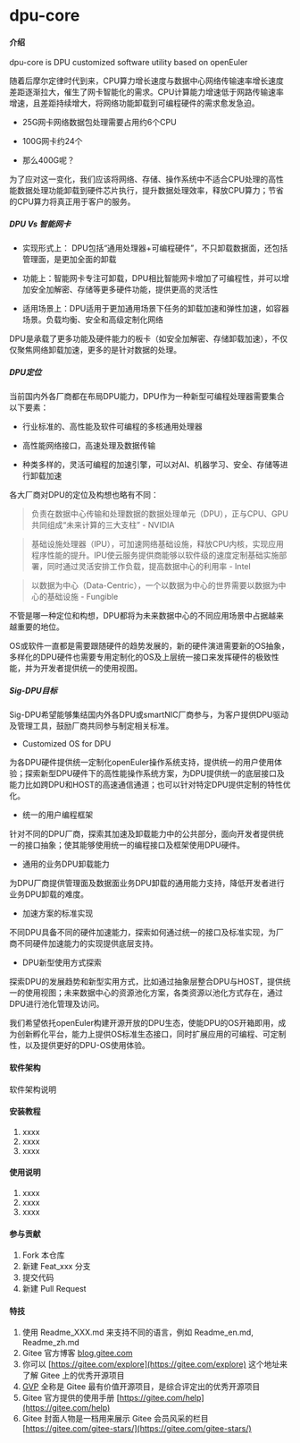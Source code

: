 # dpu-core

#### 介绍
dpu-core is DPU customized software utility based on openEuler

随着后摩尔定律时代到来，CPU算力增长速度与数据中心网络传输速率增长速度差距逐渐拉大，催生了网卡智能化的需求。CPU计算能力增速低于网路传输速率增速，且差距持续增大，将网络功能卸载到可编程硬件的需求愈发急迫。

 - 25G网卡网络数据包处理需要占用约6个CPU

 - 100G网卡约24个

 - 那么400G呢？

为了应对这一变化，我们应该将网络、存储、操作系统中不适合CPU处理的高性能数据处理功能卸载到硬件芯片执行，提升数据处理效率，释放CPU算力；节省的CPU算力将真正用于客户的服务。

##### DPU Vs 智能网卡

 - 实现形式上： DPU包括“通用处理器+可编程硬件”，不只卸载数据面，还包括管理面，是更加全面的卸载

 - 功能上：智能网卡专注可卸载，DPU相比智能网卡增加了可编程性，并可以增加安全加解密、存储等更多硬件功能，提供更高的灵活性

 - 适用场景上：DPU适用于更加通用场景下任务的卸载加速和弹性加速，如容器场景。负载均衡、安全和高级定制化网络

DPU是承载了更多功能及硬件能力的板卡（如安全加解密、存储卸载加速），不仅仅聚焦网络卸载加速，更多的是针对数据的处理。

##### DPU定位

当前国内外各厂商都在布局DPU能力，DPU作为一种新型可编程处理器需要集合以下要素：

 - 行业标准的、高性能及软件可编程的多核通用处理器

 - 高性能网络接口，高速处理及数据传输

 - 种类多样的，灵活可编程的加速引擎，可以对AI、机器学习、安全、存储等进行卸载加速

各大厂商对DPU的定位及构想也略有不同：

> 负责在数据中心传输和处理数据的数据处理单元（DPU），正与CPU、GPU共同组成“未来计算的三大支柱” - NVIDIA

> 基础设施处理器（IPU），可加速网络基础设施，释放CPU内核，实现应用程序性能的提升。IPU使云服务提供商能够以软件级的速度定制基础实施部署，同时通过灵活安排工作负载，提高数据中心的利用率 - Intel

> 以数据为中心（Data-Centric），一个以数据为中心的世界需要以数据为中心的基础设施 - Fungible

不管是哪一种定位和构想，DPU都将为未来数据中心的不同应用场景中占据越来越重要的地位。

OS或软件一直都是需要跟随硬件的趋势发展的，新的硬件演进需要新的OS抽象，多样化的DPU硬件也需要专用定制化的OS及上层统一接口来发挥硬件的极致性能，并为开发者提供统一的使用视图。

##### Sig-DPU目标

Sig-DPU希望能够集结国内外各DPU或smartNIC厂商参与，为客户提供DPU驱动及管理工具，鼓励厂商共同参与制定相关标准。

* Customized OS for DPU

为各DPU硬件提供统一定制化openEuler操作系统支持，提供统一的用户使用体验；探索新型DPU硬件下的高性能操作系统方案，为DPU提供统一的底层接口及能力比如跨DPU和HOST的高速通信通道；也可以针对特定DPU提供定制的特性优化。

* 统一的用户编程框架

针对不同的DPU厂商，探索其加速及卸载能力中的公共部分，面向开发者提供统一的接口抽象；使其能够使用统一的编程接口及框架使用DPU硬件。

* 通用的业务DPU卸载能力

为DPU厂商提供管理面及数据面业务DPU卸载的通用能力支持，降低开发者进行业务DPU卸载的难度。

* 加速方案的标准实现

不同DPU具备不同的硬件加速能力，探索如何通过统一的接口及标准实现，为厂商不同硬件加速能力的实现提供底层支持。

* DPU新型使用方式探索

探索DPU的发展趋势和新型实用方式，比如通过抽象层整合DPU与HOST，提供统一的使用视图；未来数据中心的资源池化方案，各类资源以池化方式存在，通过DPU进行池化管理及访问。

我们希望依托openEuler构建开源开放的DPU生态，使能DPU的OS开箱即用，成为创新孵化平台，能力上提供OS标准生态接口，同时扩展应用的可编程、可定制性，以及提供更好的DPU-OS使用体验。

#### 软件架构
软件架构说明


#### 安装教程

1.  xxxx
2.  xxxx
3.  xxxx

#### 使用说明

1.  xxxx
2.  xxxx
3.  xxxx

#### 参与贡献

1.  Fork 本仓库
2.  新建 Feat_xxx 分支
3.  提交代码
4.  新建 Pull Request


#### 特技

1.  使用 Readme\_XXX.md 来支持不同的语言，例如 Readme\_en.md, Readme\_zh.md
2.  Gitee 官方博客 [blog.gitee.com](https://blog.gitee.com)
3.  你可以 [https://gitee.com/explore](https://gitee.com/explore) 这个地址来了解 Gitee 上的优秀开源项目
4.  [GVP](https://gitee.com/gvp) 全称是 Gitee 最有价值开源项目，是综合评定出的优秀开源项目
5.  Gitee 官方提供的使用手册 [https://gitee.com/help](https://gitee.com/help)
6.  Gitee 封面人物是一档用来展示 Gitee 会员风采的栏目 [https://gitee.com/gitee-stars/](https://gitee.com/gitee-stars/)
